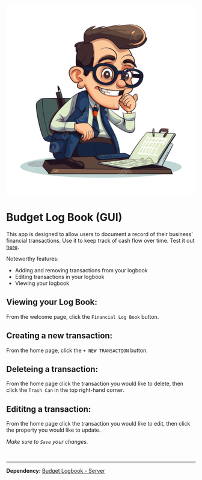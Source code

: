 ![alt text](./src/assets/accountant.png)

# Budget Log Book (GUI)

This app is designed to allow users to document a record of their business' financial transactions. Use it to keep track of cash flow over time. Test it out [here](https://budget-logbook-gui.netlify.app).

Noteworthy features:

- Adding and removing transactions from your logbook
- Editing transactions in your logbook
- Viewing your logbook

## Viewing your Log Book:
From the welcome page, click the `Financial Log Book` button.

## Creating a new transaction:
From the home page, click the `+ NEW TRANSACTION` button.

## Deleteing a transaction:
From the home page click the transaction you would like to delete, then click the `Trash Can` in the top right-hand corner.

## Edititng a transaction:
From the home page click the transaction you would like to edit, then click the property you would like to update.

*Make sure to `Save` your changes.*

<br>

---
__Dependency:__
[Budget Logbook - Server](https://github.com/eivor9/budget-logbook-server)
